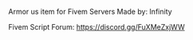 Armor us item for Fivem Servers
Made by: Infinity

Fivem Script Forum: https://discord.gg/FuXMeZxjWW
